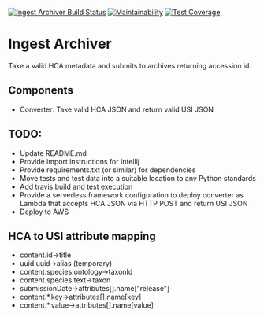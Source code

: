[![Ingest Archiver Build Status](https://travis-ci.org/HumanCellAtlas/ingest-archiver.svg?branch=master)](https://travis-ci.org/HumanCellAtlas/ingest-archiver)
[![Maintainability](https://api.codeclimate.com/v1/badges/8ce423001595db4e6de7/maintainability)](https://codeclimate.com/github/HumanCellAtlas/ingest-archiver/maintainability)
[![Test Coverage](https://api.codeclimate.com/v1/badges/8ce423001595db4e6de7/test_coverage)](https://codeclimate.com/github/HumanCellAtlas/ingest-archiver/test_coverage)

# Ingest Archiver
Take a valid HCA metadata and submits to archives returning accession id.

## Components
- Converter: Take valid HCA JSON and return valid USI JSON

## TODO:
- Update README.md
- Provide import instructions for Intellij
- Provide requirements.txt (or similar) for dependencies
- Move tests and test data into a suitable location to any Python standards
- Add travis build and test execution
- Provide a serverless framework configuration to deploy converter as Lambda that  accepts HCA JSON via HTTP POST and return USI JSON
- Deploy to AWS

## HCA to USI attribute mapping
- content.id->title
- uuid.uuid->alias (temporary)
- content.species.ontology->taxonId
- content.species.text->taxon
- submissionDate->attributes[<index>].name["release"]
- content.*.key->attributes[<index>].name[key]
- content.*.value->attributes[<index>].name[value]